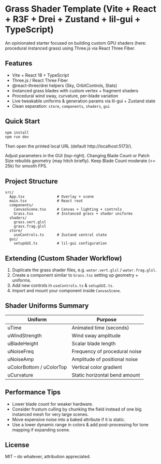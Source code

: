 # Grass Shader Template (Vite + React + R3F + Drei + Zustand + lil-gui + TypeScript)

An opinionated starter focused on building custom GPU shaders (here: procedural instanced grass) using Three.js via React Three Fiber.

## Features

- Vite + React 18 + TypeScript
- Three.js / React Three Fiber
- @react-three/drei helpers (Sky, OrbitControls, Stats)
- Instanced grass blades with custom vertex + fragment shaders
- Procedural wind sway, curvature, per-blade variation
- Live tweakable uniforms & generation params via lil-gui + Zustand state
- Clean separation: `store`, `components`, `shaders`, `gui`

## Quick Start

```powershell
npm install
npm run dev
```
Then open the printed local URL (default http://localhost:5173/).

Adjust parameters in the GUI (top-right). Changing Blade Count or Patch Size rebuilds geometry (may hitch briefly). Keep Blade Count moderate (<= 25k) for smooth FPS.

## Project Structure

```
src/
  App.tsx               # Overlay + scene
  main.tsx              # React root
  components/
    CanvasScene.tsx     # Canvas + lighting + controls
    Grass.tsx           # Instanced grass + shader uniforms
  shaders/
    grass.vert.glsl
    grass.frag.glsl
  store/
    useControls.ts      # Zustand central state
  gui/
    setupGUI.ts         # lil-gui configuration
```

## Extending (Custom Shader Workflow)

1. Duplicate the grass shader files, e.g. `water.vert.glsl` / `water.frag.glsl`.
2. Create a component similar to `Grass.tsx` setting up geometry + uniforms.
3. Add new controls in `useControls.ts` & `setupGUI.ts`.
4. Import and mount your component inside `CanvasScene`.

## Shader Uniforms Summary

| Uniform | Purpose |
|---------|---------|
| uTime | Animated time (seconds) |
| uWindStrength | Wind sway amplitude |
| uBladeHeight | Scalar blade length |
| uNoiseFreq | Frequency of procedural noise |
| uNoiseAmp | Amplitude of positional noise |
| uColorBottom / uColorTop | Vertical color gradient |
| uCurvature | Static horizontal bend amount |

## Performance Tips

- Lower blade count for weaker hardware.
- Consider frustum culling by chunking the field instead of one big instanced mesh for very large scenes.
- Move expensive noise into a baked attribute if it is static.
- Use a lower dynamic range in colors & add post-processing for tone mapping if expanding scene.

## License

MIT – do whatever, attribution appreciated.
